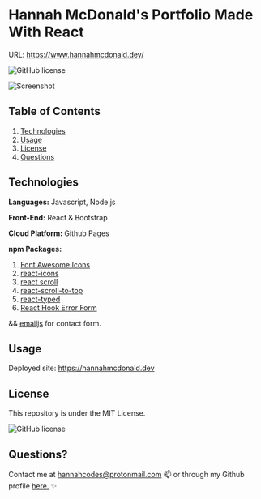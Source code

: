 # Hannah McDonald's Portfolio Made With React 

URL: https://www.hannahmcdonald.dev/


![GitHub license](https://img.shields.io/badge/license-MIT-blue.svg)


![Screenshot](./src/img/homescreenshotportfolio.png)


## Table of Contents
1. [Technologies](##Technologies)
1. [Usage](##Usage)
1. [License](##License)
1. [Questions](##Questions)


## Technologies

**Languages:** Javascript, Node.js

**Front-End:** React & Bootstrap

**Cloud Platform:** Github Pages

**npm Packages:** 
1. [Font Awesome Icons](https://www.npmjs.com/package/@fortawesome/free-solid-svg-icons)
1. [react-icons](https://www.npmjs.com/package/react-icons)
1. [react scroll](https://www.npmjs.com/package/react-scroll)
1. [react-scroll-to-top](https://www.npmjs.com/package/react-scroll-to-top)
1. [react-typed](https://www.npmjs.com/package/react-typed)
1. [React Hook Error Form](https://www.npmjs.com/package/@hookform/error-message)

&& [emailjs](emailjs.com) for contact form.

## Usage

Deployed site: https://hannahmcdonald.dev

## License

This repository is under the MIT License.

![GitHub license](https://img.shields.io/badge/license-MIT-blue.svg)


## Questions?

Contact me at hannahcodes@protonmail.com 📫 or through my Github profile [here.](https://github.com/hannahnmcdonald) ✨


